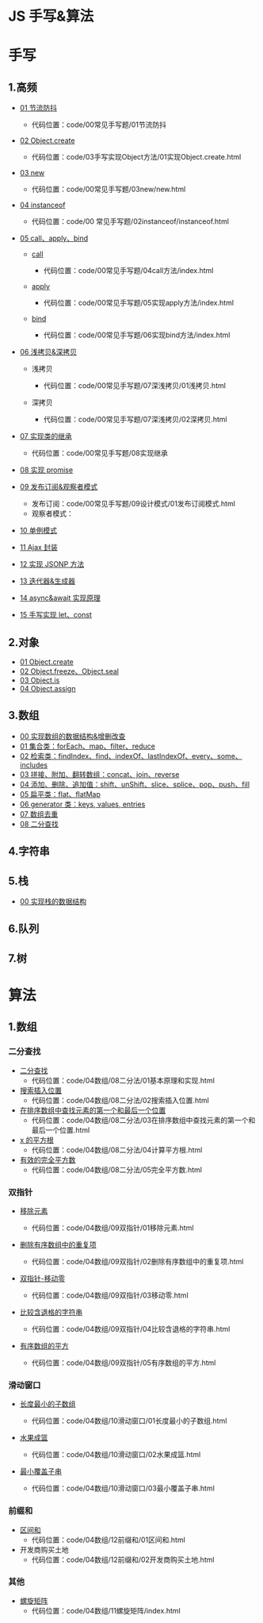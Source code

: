 # JS 手写&算法

# 手写

## 1.高频

- [01 节流防抖](https://object-x.com.cn/articles/67c2c4d92996ce1301b67a6a)
  - 代码位置：code/00常见手写题/01节流防抖
- [02 Object.create](https://object-x.com.cn/articles/67c317ff11bab22d3f677e2c)
  - 代码位置：code/03手写实现Object方法/01实现Object.create.html
- [03 new](https://object-x.com.cn/articles/67c31bcb348fa0e58fbb55f6)
  - 代码位置：code/00常见手写题/03new/new.html
- [04 instanceof](https://object-x.com.cn/articles/67c2fec2b49401eb66aec62f)
  - 代码位置：code/00 常见手写题/02instanceof/instanceof.html
- [05 call、apply、bind](https://object-x.com.cn/articles/67c3dd80859e2373884551e1)
  - [call](https://object-x.com.cn/articles/67c3dd80859e2373884551e1)
    - 代码位置：code/00常见手写题/04call方法/index.html

  - [apply](https://object-x.com.cn/articles/67c3eea6d82476882794903b)
    - 代码位置：code/00常见手写题/05实现apply方法/index.html

  - [bind](https://object-x.com.cn/articles/67c3efa70d096367e6905c49)
    - 代码位置：code/00常见手写题/06实现bind方法/index.html
- [06 浅拷贝&amp;深拷贝](https://object-x.com.cn/articles/67cbda0cc6946830b2060a32)
  - 浅拷贝
    - 代码位置：code/00常见手写题/07深浅拷贝/01浅拷贝.html

  - 深拷贝
    - 代码位置：code/00常见手写题/07深浅拷贝/02深拷贝.html
- [07 实现类的继承](https://object-x.com.cn/articles/67cc0965cc1c958306f2824e)
  - 代码位置：code/00常见手写题/08实现继承

- [08 实现 promise](./common/08实现PromisesA+%20.md)
- [09 发布订阅&amp;观察者模式](./common/09发布订阅&观察者模式.md)
  - 发布订阅：code/00常见手写题/09设计模式/01发布订阅模式.html
  - 观察者模式：

- [10 单例模式](./common/10单例模式.md)
- [11 Ajax 封装](./common/11Ajax封装.md)
- [12 实现 JSONP 方法](./common/12实现JSONP方法.md)
- [13 迭代器&amp;生成器](./common/13迭代器&生成器.md)
- [14 async&amp;await 实现原理](./common/14async&await实现原理.md)
- [15 手写实现 let、const](./common/15手写实现let、const.md)

## 2.对象

- [01 Object.create](./common/02Object_create.md)
- [02 Object.freeze、Object.seal](./object/02Object.freeze.md)
- [03 Object.is](./object/03Object.is.md)
- [04 Object.assign](./object/04Object.assign.md)

## 3.数组

- [00 实现数组的数据结构&增删改查](./array/00实现数组的数据结构.md)
- [01 集合类：forEach、map、filter、reduce](./array/01集合类.md)
- [02 检索类：findIndex、find、indexOf、lastIndexOf、every、some、includes](./array/02检索类.md)
- [03 拼接、附加、翻转数组：concat、join、reverse](./array/03拼接、附加、翻转数组.md)
- [04 添加、删除、追加值：shift、unShift、slice、splice、pop、push、fill](./array/04添加、删除、追加值.md)
- [05 扁平类：flat、flatMap](./array/05.扁平类.md)
- [06 generator 类：keys, values, entries](./array/06generator.md)
- [07 数组去重](./array/07数组去重.md)
- [08 二分查找]()

## 4.字符串

## 5.栈

- [00 实现栈的数据结构](./stack/00实现栈结构.md)

## 6.队列

## 7.树

# 算法

## 1.数组

### 二分查找

+ [二分查找](https://object-x.com.cn/articles/67c44e104f9d8d03183a5502)
  + 代码位置：code/04数组/08二分法/01基本原理和实现.html
+ [搜索插入位置](https://object-x.com.cn/articles/67dac91ae5b6ca5561cb63c9)
  + 代码位置：code/04数组/08二分法/02搜索插入位置.html
+ [在排序数组中查找元素的第一个和最后一个位置](https://object-x.com.cn/articles/67dacbdbe5b6ca5561cb63ca)
  + 代码位置：code/04数组/08二分法/03在排序数组中查找元素的第一个和最后一个位置.html
+ [x 的平方根](https://object-x.com.cn/articles/67dad061e5b6ca5561cb63cb)
  + 代码位置：code/04数组/08二分法/04计算平方根.html
+ [有效的完全平方数](https://object-x.com.cn/articles/67dad2a3e5b6ca5561cb63cc)
  + 代码位置：code/04数组/08二分法/05完全平方数.html

### 双指针

+ [移除元素](https://object-x.com.cn/articles/67dc247fe5b6ca5561cb63ce)

  + 代码位置：code/04数组/09双指针/01移除元素.html

+ [删除有序数组中的重复项](https://object-x.com.cn/articles/67dc326ae5b6ca5561cb63cf)
  + 代码位置：code/04数组/09双指针/02删除有序数组中的重复项.html
  
+ [双指针-移动零](https://object-x.com.cn/articles/67dc38a8e5b6ca5561cb63d0)

  + 代码位置：code/04数组/09双指针/03移动零.html

+ [比较含退格的字符串](https://object-x.com.cn/articles/67dd7cc7e5b6ca5561cb63d1)

  + 代码位置：code/04数组/09双指针/04比较含退格的字符串.html

+ [有序数组的平方](https://object-x.com.cn/articles/67de511ce5b6ca5561cb63d2)
  
  + 代码位置：code/04数组/09双指针/05有序数组的平方.html
  
### 滑动窗口

+ [长度最小的子数组](https://object-x.com.cn/articles/67de569ee5b6ca5561cb63d3)
  
  + 代码位置：code/04数组/10滑动窗口/01长度最小的子数组.html
+ [水果成篮](https://object-x.com.cn/articles/67de8ee7e5b6ca5561cb63d4)
  
  + 代码位置：code/04数组/10滑动窗口/02水果成篮.html
+ [最小覆盖子串](https://object-x.com.cn/articles/67e180139c00fa5ed4c1af20)
  + 代码位置：code/04数组/10滑动窗口/03最小覆盖子串.html

### 前缀和

+ [区间和](https://object-x.com.cn/articles/67eaa7f89c00fa5ed4c1af25) 
  + 代码位置：code/04数组/12前缀和/01区间和.html
+ 开发商购买土地
  + 代码位置：code/04数组/12前缀和/02开发商购买土地.html

### 其他

+ [螺旋矩阵](https://object-x.com.cn/articles/67e411529c00fa5ed4c1af22)
  + 代码位置：code/04数组/11螺旋矩阵/index.html



